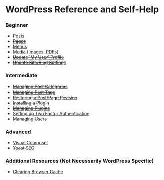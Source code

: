 # WordPress Reference and Self-Help

### Beginner

- [Posts](sections/posts/index.md)
- ~~[Pages]()~~
- [Menus](sections/menus/index.md)
- [Media (Images, PDFs)](sections/media/index.md)
- ~~[Update 'My User' Profile]()~~
- ~~[Update Site/Blog Settings]()~~


### Intermediate

- ~~[Managing Post Categories]()~~
- ~~[Managing Post Tags]()~~
- ~~[Restoring a Post/Page Revision]()~~
- ~~[Installing a Plugin]()~~
- ~~[Managing Plugins]()~~
- [Setting up Two Factor Authentication](sections/security/index.md)
- ~~[Managing Users]()~~


### Advanced

- [Visual Composer](sections/plugins/visual-composer.md)
- ~~[Yoast SEO]()~~


### Additional Resources (Not Necessarily WordPress Specific)
 
- [Clearing Browser Cache](https://blog.hubspot.com/marketing/clear-cache-cookies-history)
